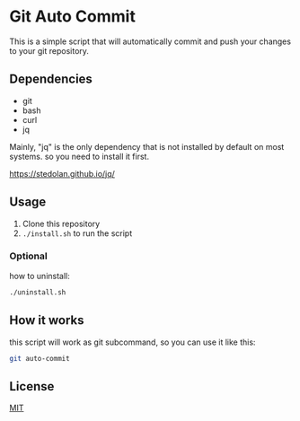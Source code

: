 # Git Auto Commit

This is a simple script that will automatically commit and push your changes to your git repository.

## Dependencies

- git
- bash
- curl
- jq

Mainly, "jq" is the only dependency that is not installed by default on most systems. so you need to install it first.

https://stedolan.github.io/jq/

## Usage

1. Clone this repository
2. `./install.sh` to run the script

### Optional

how to uninstall:

```bash
./uninstall.sh
```

## How it works
this script will work as git subcommand, so you can use it like this:

```bash
git auto-commit
```

## License

[MIT](./LICENSE)
